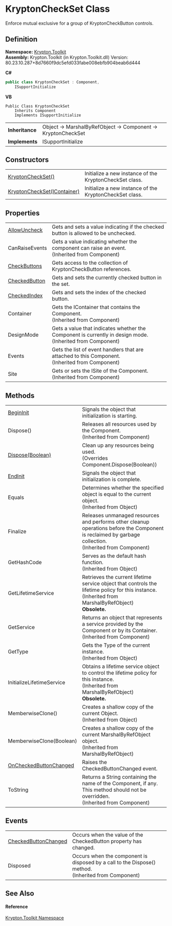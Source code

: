 # KryptonCheckSet Class


Enforce mutual exclusive for a group of KryptonCheckButton controls.



## Definition
**Namespace:** <a href="79d2eac2-21f4-54ff-7552-b20c33c30600.md">Krypton.Toolkit</a>  
**Assembly:** Krypton.Toolkit (in Krypton.Toolkit.dll) Version: 80.23.10.287+8d7660f9dc5efd033fabe008ebfb904beab6d444

**C#**
``` C#
public class KryptonCheckSet : Component, 
	ISupportInitialize
```
**VB**
``` VB
Public Class KryptonCheckSet
	Inherits Component
	Implements ISupportInitialize
```

<table><tr><td><strong>Inheritance</strong></td><td>Object  →  MarshalByRefObject  →  Component  →  KryptonCheckSet</td></tr>
<tr><td><strong>Implements</strong></td><td>ISupportInitialize</td></tr>
</table>



## Constructors
<table>
<tr>
<td><a href="f3f3aa9f-abdc-3f95-f3d4-3893572f2706.md">KryptonCheckSet()</a></td>
<td>Initialize a new instance of the KryptonCheckSet class.</td></tr>
<tr>
<td><a href="b7678a3b-c1d5-5284-4e64-257f11f9560d.md">KryptonCheckSet(IContainer)</a></td>
<td>Initialize a new instance of the KryptonCheckSet class.</td></tr>
</table>

## Properties
<table>
<tr>
<td><a href="b65ca902-4282-f278-0110-4a53ab02aea2.md">AllowUncheck</a></td>
<td>Gets and sets a value indicating if the checked button is allowed to be unchecked.</td></tr>
<tr>
<td>CanRaiseEvents</td>
<td>Gets a value indicating whether the component can raise an event.<br />(Inherited from Component)</td></tr>
<tr>
<td><a href="d3c29944-c2a6-d50f-93cc-98c266d68120.md">CheckButtons</a></td>
<td>Gets access to the collection of KryptonCheckButton references.</td></tr>
<tr>
<td><a href="0b43c04c-d4e1-ee2c-2dd9-d4c97ca15a97.md">CheckedButton</a></td>
<td>Gets and sets the currently checked button in the set.</td></tr>
<tr>
<td><a href="b3458795-b805-2ab9-d5ca-3517307619f9.md">CheckedIndex</a></td>
<td>Gets and sets the index of the checked button.</td></tr>
<tr>
<td>Container</td>
<td>Gets the IContainer that contains the Component.<br />(Inherited from Component)</td></tr>
<tr>
<td>DesignMode</td>
<td>Gets a value that indicates whether the Component is currently in design mode.<br />(Inherited from Component)</td></tr>
<tr>
<td>Events</td>
<td>Gets the list of event handlers that are attached to this Component.<br />(Inherited from Component)</td></tr>
<tr>
<td>Site</td>
<td>Gets or sets the ISite of the Component.<br />(Inherited from Component)</td></tr>
</table>

## Methods
<table>
<tr>
<td><a href="10057de9-30c2-0d95-0da7-09d47a8ba530.md">BeginInit</a></td>
<td>Signals the object that initialization is starting.</td></tr>
<tr>
<td>Dispose()</td>
<td>Releases all resources used by the Component.<br />(Inherited from Component)</td></tr>
<tr>
<td><a href="b9193d23-7a51-6523-f247-0668ac898655.md">Dispose(Boolean)</a></td>
<td>Clean up any resources being used.<br />(Overrides Component.Dispose(Boolean))</td></tr>
<tr>
<td><a href="d02aabcf-bd71-9eaf-862f-b4bcafd9fbbb.md">EndInit</a></td>
<td>Signals the object that initialization is complete.</td></tr>
<tr>
<td>Equals</td>
<td>Determines whether the specified object is equal to the current object.<br />(Inherited from Object)</td></tr>
<tr>
<td>Finalize</td>
<td>Releases unmanaged resources and performs other cleanup operations before the Component is reclaimed by garbage collection.<br />(Inherited from Component)</td></tr>
<tr>
<td>GetHashCode</td>
<td>Serves as the default hash function.<br />(Inherited from Object)</td></tr>
<tr>
<td>GetLifetimeService</td>
<td>Retrieves the current lifetime service object that controls the lifetime policy for this instance.<br />(Inherited from MarshalByRefObject)<br /><strong>Obsolete.</strong></td></tr>
<tr>
<td>GetService</td>
<td>Returns an object that represents a service provided by the Component or by its Container.<br />(Inherited from Component)</td></tr>
<tr>
<td>GetType</td>
<td>Gets the Type of the current instance.<br />(Inherited from Object)</td></tr>
<tr>
<td>InitializeLifetimeService</td>
<td>Obtains a lifetime service object to control the lifetime policy for this instance.<br />(Inherited from MarshalByRefObject)<br /><strong>Obsolete.</strong></td></tr>
<tr>
<td>MemberwiseClone()</td>
<td>Creates a shallow copy of the current Object.<br />(Inherited from Object)</td></tr>
<tr>
<td>MemberwiseClone(Boolean)</td>
<td>Creates a shallow copy of the current MarshalByRefObject object.<br />(Inherited from MarshalByRefObject)</td></tr>
<tr>
<td><a href="d6aed0ca-73c9-c205-c9db-79e2fdba8d09.md">OnCheckedButtonChanged</a></td>
<td>Raises the CheckedButtonChanged event.</td></tr>
<tr>
<td>ToString</td>
<td>Returns a String containing the name of the Component, if any. This method should not be overridden.<br />(Inherited from Component)</td></tr>
</table>

## Events
<table>
<tr>
<td><a href="0edbdd83-4ab7-f6d8-dbd6-2d832a97b7d8.md">CheckedButtonChanged</a></td>
<td>Occurs when the value of the CheckedButton property has changed.</td></tr>
<tr>
<td>Disposed</td>
<td>Occurs when the component is disposed by a call to the Dispose() method.<br />(Inherited from Component)</td></tr>
</table>

## See Also


#### Reference
<a href="79d2eac2-21f4-54ff-7552-b20c33c30600.md">Krypton.Toolkit Namespace</a>  
